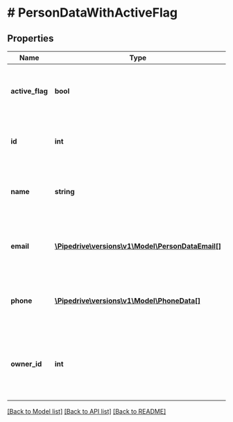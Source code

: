 # # PersonDataWithActiveFlag

## Properties

Name | Type | Description | Notes
------------ | ------------- | ------------- | -------------
**active_flag** | **bool** | Whether the associated person is active or not | [optional]
**id** | **int** | The ID of the person associated with the item | [optional]
**name** | **string** | The name of the person associated with the item | [optional]
**email** | [**\Pipedrive\versions\v1\Model\PersonDataEmail[]**](PersonDataEmail.md) | The emails of the person associated with the item | [optional]
**phone** | [**\Pipedrive\versions\v1\Model\PhoneData[]**](PhoneData.md) | The phone numbers of the person associated with the item | [optional]
**owner_id** | **int** | The ID of the owner of the person that is associated with the item | [optional]

[[Back to Model list]](../../README.md#models) [[Back to API list]](../../README.md#endpoints) [[Back to README]](../../README.md)
